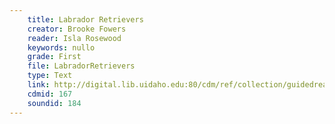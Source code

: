```yaml
---
    title: Labrador Retrievers
    creator: Brooke Fowers
    reader: Isla Rosewood
    keywords: nullo
    grade: First
    file: LabradorRetrievers
    type: Text
    link: http://digital.lib.uidaho.edu:80/cdm/ref/collection/guidedread/id/167
    cdmid: 167
    soundid: 184
---
```

